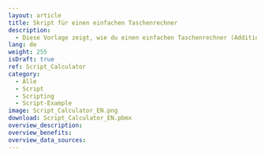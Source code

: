 ```yaml
---
layout: article
title: Skript für einen einfachen Taschenrechner
description: 
  - Diese Vorlage zeigt, wie du einen einfachen Taschenrechner (Addition und Subtraktion) erstellst und verwenden kannst.
lang: de
weight: 255
isDraft: true
ref: Script_Calculator
category:
  - Alle
  - Script
  - Scripting
  - Script-Example
image: Script_Calculator_EN.png
download: Script_Calculator_EN.pbmx
overview_description:
overview_benefits:
overview_data_sources:
---
```

